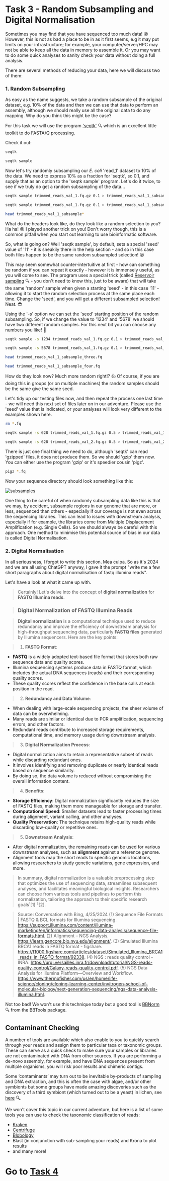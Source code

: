 # Task 3 - Random Subsampling and Digital Normalisation
Sometimes you may find that you have sequenced too much data! :open_mouth: However, this is not as bad a place to be in as it first seems, e.g it may put limits on your infrastructure; for example, your computer/server/HPC may not be able to keep all the data in memory to assemble it. Or you may want to do some quick analyses to sanity check your data without doing a full analysis.

There are several methods of reducing your data, here we will discuss two of them:

### 1. Random Subsampling
As easy as the name suggests, we take a random subsample of the original dataset, e.g. 10% of the data and then we can use that data to perform an assembly, although we should really use all the original data to do any mapping. Why do you think this might be the case?

For this task we will use the program ['seqtk'](https://github.com/lh3/seqtk) :mag: which is an excellent little toolkit to do FASTA/Q processing.

Check it out:
```bash
seqtk

seqtk sample
```

Now let's try randomly subsampling our *E. coli* 'read_1' dataset to 10% of the data. We need to express 10% as a fraction for 'seqtk', so 0.1, and supply that as an option to the 'seqtk sample' program. Let's do it twice, to see if we truly do get a random subsampling of the data...
```bash
seqtk sample trimmed_reads_val_1.fq.gz 0.1 > trimmed_reads_val_1_subsample_one.fq

seqtk sample trimmed_reads_val_1.fq.gz 0.1 > trimmed_reads_val_1_subsample_two.fq

head trimmed_reads_val_1_subsample*
```

What do the headers look like, do they look like a random selection to you? Ha ha! :stuck_out_tongue_closed_eyes: I played another trick on you! Don't worry though, this is a common pitfall when you start out learning to use bioinformatic software.

So, what is going on? Well 'seqtk sample', by default, sets a special 'seed' value of '11' - it is sneakily there in the help section - and so in this case both files happen to be the same random subsampled selection! :dizzy_face:

This may seem somewhat counter-intertuitive at first - how can something be random if you can repeat it exactly - however it is immensely useful, as you will come to see. The program uses a special trick (called [Reservoir sampling](https://en.wikipedia.org/wiki/Reservoir_sampling) :mag: - you don't need to know this, just to be aware) that will take the same 'random' sample when given a starting 'seed' - in this case '11' - allowing it to start the random selection process at the same place each time. Change the 'seed', and you will get a different subsampled selection! Neat. :sunglasses:

Using the '-s' option we can set the 'seed' starting position of the random subsampling. So, if we change the value to '1234' and '5678' we should have two different random samples. For this next bit you can choose any numbers you like! :metal:
```bash
seqtk sample -s 1234 trimmed_reads_val_1.fq.gz 0.1 > trimmed_reads_val_1_subsample_three.fq

seqtk sample -s 5678 trimmed_reads_val_1.fq.gz 0.1 > trimmed_reads_val_1_subsample_four.fq

head trimmed_reads_val_1_subsample_three.fq

head trimmed_reads_val_1_subsample_four.fq
```

How do they look now? Much more random right!? :thumbsup: Of course, if you are doing this in groups (or on multiple machines) the random samples should be the same give the same seed.

Let's tidy up our testing files now, and then repeat the process one last time - we will need this next set of files later on in our adventure. Please use the 'seed' value that is indicated, or your analyses will look very different to the examples shown here.
```bash
rm *.fq

seqtk sample -s 628 trimmed_reads_val_1.fq.gz 0.5 > trimmed_reads_val_1_subsampled.fq

seqtk sample -s 628 trimmed_reads_val_2.fq.gz 0.5 > trimmed_reads_val_2_subsampled.fq
```

There is just one final thing we need to do, although 'seqtk' can read 'gzipped' files, it does not produce them. So we should 'gzip' them now. You can either use the program 'gzip' or it's speedier cousin 'pigz'.
```bash
pigz *.fq
```

Now your sequence directory should look something like this: 

![subsamples](https://github.com/mbtoomey/genomics_adventure/blob/release/images/sub_sample.png)

One thing to be careful of when randomly subsampling data like this is that we may, by accident, subsample regions in our genome that are more, or less, sequenced than others - especially if our coverage is not even across the sequencing libraries. This can lead to issues with downstream analysis, especially if for example, the libraries come from Multiple Displacement Amplification (e.g. Single Cells). So we should always be careful with this approach. One method to minimise this potential source of bias in our data is called Digital Normalisation.

### 2. Digital Normalisation

In all seriousness, I forgot to write this section. Mea culpa. So as it's 2024 and we are all using ChatGPT anyway, I gave it the prompt "write me a few short paragraphs about digital normalisation of fastq illumina reads".

Let's have a look at what it came up with.

>Certainly! Let's delve into the concept of **digital normalization** for **FASTQ Illumina reads**.

>### Digital Normalization of FASTQ Illumina Reads

>**Digital normalization** is a computational technique used to reduce redundancy and improve the efficiency of downstream analysis for high-throughput sequencing data, particularly **FASTQ files** generated by Illumina sequencers. Here are the key points:

>1. **FASTQ Format**:
   - **FASTQ** is a widely adopted text-based file format that stores both raw sequence data and quality scores.
   - Illumina sequencing systems produce data in FASTQ format, which includes the actual DNA sequences (reads) and their corresponding quality scores.
   - These quality scores reflect the confidence in the base calls at each position in the read.

>2. **Redundancy and Data Volume**:
   - When dealing with large-scale sequencing projects, the sheer volume of data can be overwhelming.
   - Many reads are similar or identical due to PCR amplification, sequencing errors, and other factors.
   - Redundant reads contribute to increased storage requirements, computational time, and memory usage during downstream analysis.

>3. **Digital Normalization Process**:
   - Digital normalization aims to retain a representative subset of reads while discarding redundant ones.
   - It involves identifying and removing duplicate or nearly identical reads based on sequence similarity.
   - By doing so, the data volume is reduced without compromising the overall information content.

>4. **Benefits**:
   - **Storage Efficiency**: Digital normalization significantly reduces the size of FASTQ files, making them more manageable for storage and transfer.
   - **Computational Speed**: Smaller datasets lead to faster processing times during alignment, variant calling, and other analyses.
   - **Quality Preservation**: The technique retains high-quality reads while discarding low-quality or repetitive ones.

>5. **Downstream Analysis**:
   - After digital normalization, the remaining reads can be used for various downstream analyses, such as **alignment** against a reference genome.
   - Alignment tools map the short reads to specific genomic locations, allowing researchers to study genetic variations, gene expression, and more.

>In summary, digital normalization is a valuable preprocessing step that optimizes the use of sequencing data, streamlines subsequent analyses, and facilitates meaningful biological insights. Researchers can choose from various tools and pipelines to perform this normalization, tailoring the approach to their specific research goals¹[1] ²[2].

>Source: Conversation with Bing, 4/25/2024
(1) Sequence File Formats | FASTQ & BCL formats for Illumina sequencing. https://support.illumina.com/content/illumina-marketing/en/informatics/sequencing-data-analysis/sequence-file-formats.html.
(2) Alignment – NGS Analysis. https://learn.gencore.bio.nyu.edu/alignment/.
(3) Simulated Illumina BRCA1 reads in FASTQ format - figshare. https://f1000.figshare.com/articles/dataset/Simulated_Illumina_BRCA1_reads_in_FASTQ_format/92338.
(4) NGS : reads quality control - INRA. https://urgi.versailles.inra.fr/download/tutorial/NGS-reads-quality-control/Galaxy-reads-quality-control.pdf.
(5) NGS Data Analysis for Illumina Platform—Overview and Workflow. https://www.thermofisher.com/us/en/home/life-science/cloning/cloning-learning-center/invitrogen-school-of-molecular-biology/next-generation-sequencing/ngs-data-analysis-illumina.html.


Not too bad! We won't use this technique today but a good tool is [BBNorm](https://jgi.doe.gov/data-and-tools/software-tools/bbtools/bb-tools-user-guide/bbnorm-guide/) 🔍 from the BBTools package.

## Contaminant Checking
A number of tools are available which also enable to you to quickly search through your reads and assign them to particular taxa or taxonomic groups. These can serve as a quick check to make sure your samples or libraries are not contaminated with DNA from other sources. If you are performing a de-novo assembly, for example, and have DNA sequences present from multiple organisms, you will risk poor results and chimeric contigs.

Some ‘contaminants’ may turn out to be inevitable by-products of sampling and DNA extraction, and this is often the case with algae, and/or other symbionts but some groups have made amazing discoveries such as the discovery of a third symbiont (which turned out to be a yeast) in lichen, see [here](http://science.sciencemag.org/content/353/6298/488.full) :mag:.

We won't cover this topic in our current adventure, but here is a list of some tools you can use to check the taxonomic classification of reads:
 * [Kraken](https://ccb.jhu.edu/software/kraken2/)
 * [Centrifuge](https://ccb.jhu.edu/software/centrifuge/)
 * [Blobology](https://blobtoolkit.genomehubs.org/)
 * Blast (in conjunction with sub-sampling your reads) and Krona to plot results
 * and many more!

# Go to [Task 4](https://github.com/mbtoomey/genomics_adventure/blob/release/chapter_2/task_4.md)
